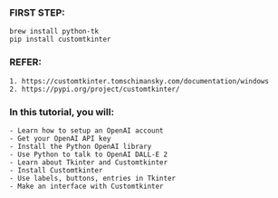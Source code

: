 ### FIRST STEP: 
    brew install python-tk
    pip install customtkinter

### REFER: 
    1. https://customtkinter.tomschimansky.com/documentation/windows 
    2. https://pypi.org/project/customtkinter/ 

### In this tutorial, you will: 
    - Learn how to setup an OpenAI account
    - Get your OpenAI API key
    - Install the Python OpenAI library
    - Use Python to talk to OpenAI DALL-E 2 
    - Learn about Tkinter and Customtkinter
    - Install Customtkinter
    - Use labels, buttons, entries in Tkinter
    - Make an interface with Customtkinter
